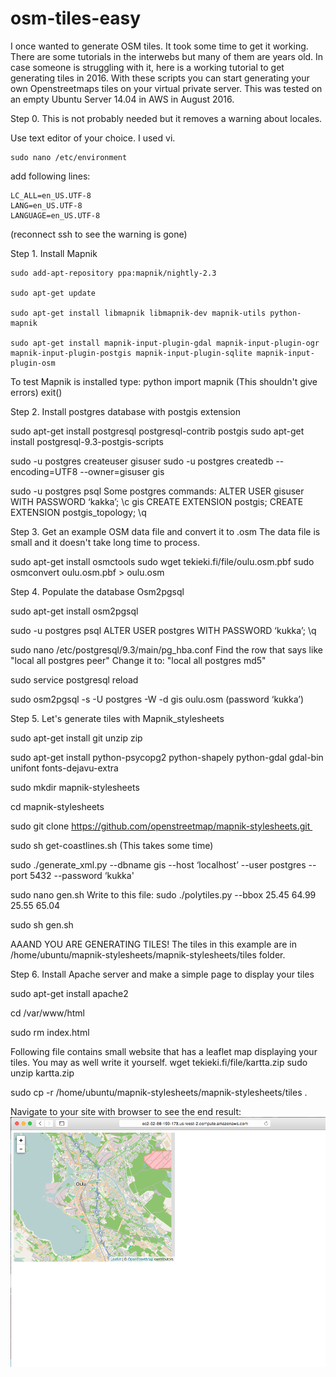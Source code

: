 # osm-tiles-easy
I once wanted to generate OSM tiles. It took some time to get it working. There are some tutorials in the interwebs but many of them are years old. In case someone is struggling with it, here is a working tutorial to get generating tiles in 2016.
With these scripts you can start generating your own Openstreetmaps tiles on your virtual private server. This was tested on an empty Ubuntu Server 14.04 in AWS in August 2016.

Step 0. This is not probably needed but it removes a warning about locales.

Use text editor of your choice. I used vi.

```
sudo nano /etc/environment
```
add following lines:
```
LC_ALL=en_US.UTF-8
LANG=en_US.UTF-8
LANGUAGE=en_US.UTF-8
```
(reconnect ssh to see the warning is gone)

Step 1.	Install Mapnik
```
sudo add-apt-repository ppa:mapnik/nightly-2.3

sudo apt-get update

sudo apt-get install libmapnik libmapnik-dev mapnik-utils python-mapnik

sudo apt-get install mapnik-input-plugin-gdal mapnik-input-plugin-ogr mapnik-input-plugin-postgis mapnik-input-plugin-sqlite mapnik-input-plugin-osm
```

To test Mapnik is installed type:
python
import mapnik
(This shouldn't give errors)
exit()

Step 2. Install postgres database with postgis extension

sudo apt-get install postgresql postgresql-contrib postgis
sudo apt-get install postgresql-9.3-postgis-scripts

sudo -u postgres createuser gisuser
sudo -u postgres createdb --encoding=UTF8 --owner=gisuser gis

sudo -u postgres psql
Some postgres commands:
ALTER USER gisuser WITH PASSWORD ‘kakka’;
\c gis
CREATE EXTENSION postgis;
CREATE EXTENSION postgis_topology;
\q

Step 3. Get an example OSM data file and convert it to .osm
The data file is small and it doesn't take long time to process.

sudo apt-get install osmctools
sudo wget tekieki.fi/file/oulu.osm.pbf
sudo osmconvert oulu.osm.pbf > oulu.osm

Step 4. Populate the database Osm2pgsql

sudo apt-get install osm2pgsql

sudo -u postgres psql
ALTER USER postgres WITH PASSWORD ‘kukka’;
\q

sudo nano /etc/postgresql/9.3/main/pg_hba.conf
Find the row that says like "local  all  postgres  peer"
Change it to: "local  all  postgres  md5"

sudo service postgresql reload

sudo osm2pgsql -s -U postgres -W -d gis oulu.osm
(password ‘kukka’)

Step 5. Let's generate tiles with Mapnik_stylesheets

sudo apt-get install git unzip zip

sudo apt-get install python-psycopg2 python-shapely python-gdal gdal-bin unifont fonts-dejavu-extra

sudo mkdir mapnik-stylesheets

cd mapnik-stylesheets

sudo git clone https://github.com/openstreetmap/mapnik-stylesheets.git 

sudo sh get-coastlines.sh
(This takes some time)

sudo ./generate_xml.py --dbname gis --host ‘localhost’ --user postgres --port 5432 --password ‘kukka'

sudo nano gen.sh
Write to this file:
sudo ./polytiles.py --bbox 25.45 64.99 25.55 65.04

sudo sh gen.sh

AAAND YOU ARE GENERATING TILES!
The tiles in this example are in /home/ubuntu/mapnik-stylesheets/mapnik-stylesheets/tiles folder.

Step 6.	Install Apache server and make a simple page to display your tiles

sudo apt-get install apache2

cd /var/www/html

sudo rm index.html

Following file contains small website that has a leaflet map displaying your tiles. You may as well write it yourself.
wget tekieki.fi/file/kartta.zip
sudo unzip kartta.zip 

sudo cp -r /home/ubuntu/mapnik-stylesheets/mapnik-stylesheets/tiles .

Navigate to your site with browser to see the end result:
![Alt text](map1.png?raw=true "Optional Title")
